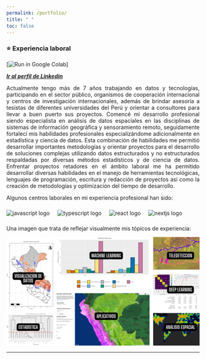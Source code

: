 ```yaml
---
permalink: /portfolio/
title: " "
toc: false
---
```

### ⭐️ Experiencia laboral

[![Run in Google Colab](https://img.shields.io/badge/LinkedIn-0077B5?style=for-the-badge&logo=linkedin&logoColor=white)]

[***Ir al perfil de Linkedin***](https://www.linkedin.com/in/cearth/) 

<div style="text-align: justify">
Actualmente tengo más de 7 años trabajando en datos y tecnologías, participando en el sector público, organismos de  cooperación internacional y centros de investigación internacionales, además de brindar asesoría a tesistas de diferentes universidades del Perú y orientar a consultores para llevar a buen puerto sus proyectos. Comencé mi desarrollo profesional siendo especialista en análisis de datos espaciales en las disciplinas de sistemas de información geográfica y sensoramiento remoto, seguidamente fortalecí mis habilidades profesionales especializándome adicionalmente en estadística y ciencia de datos. Esta combinación de habilidades me permitió desarrollar importantes metodologías y orientar proyectos para el desarrollo de soluciones complejas utilizando datos estructurados y no estructurados respaldadas por diversas métodos estadísticos y de ciencia de datos. Enfrentar proyectos retadores en el ámbito laboral me ha permitido desarrollar diversas habilidades en el manejo de herramientas tecnológicas, lenguajes de programación, escritura y redacción de proyectos así como la creación de metodologías y optimización del tiempo de desarrollo.</div>

Algunos centros laborales en mi experiencia profesional han sido:
###

<div align="left">
  <img src="https://media.licdn.com/dms/image/v2/C4D0BAQHFJA_XOkK3GQ/company-logo_200_200/company-logo_200_200/0/1631304673404?e=1741219200&v=beta&t=1J8dBXQgEwbvGhCCBsStPMqlIL5wMsGE8pnwD_UgDE0" height="40" alt="javascript logo"  />
  <img width="12" />
  <img src="https://media.licdn.com/dms/image/v2/D4E0BAQGoYfgnfcE1SQ/company-logo_200_200/company-logo_200_200/0/1664572009804?e=1741219200&v=beta&t=9Su0TINMPcLQuuDAHHYyiVNQ1JVsrOLjm5yfBj2tqHw" height="40" alt="typescript logo"  />
  <img width="12" />
  <img src="https://media.licdn.com/dms/image/v2/D4E0BAQHiRbko8_wgug/company-logo_200_200/company-logo_200_200/0/1723475945238/minamperu_logo?e=1741219200&v=beta&t=ksKtHZcnY44pdhCrsEESDDvZeQE4NPsP8V9vL29esD8" height="40" alt="react logo"  />
  <img width="12" />
  <img src="https://www.undp.org/sites/g/files/zskgke326/files/2022-04/pnud-logo-blue.svg" height="40" alt="nextjs logo"  />
  <img width="12" />

###

Una imagen que trata de reflejar visualmente mis tópicos de experiencia:

<center><img src="https://raw.githubusercontent.com/CorinaDS/data-portfolio/refs/heads/main/docs/about_me/collage_corina.png"/></center>  

---
